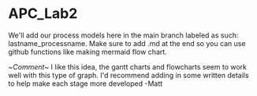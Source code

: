 # APC_Lab2
We'll add our process models here in the main branch labeled as such: lastname_processname.
Make sure to add .md at the end so you can use github functions like making mermaid flow chart.


~*Comment*~ I like this idea, the gantt charts and flowcharts seem to work well with this type of graph. I'd recommend adding in some written details to help make each stage more developed
-Matt
